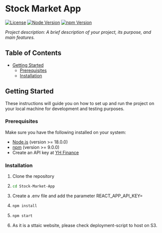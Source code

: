 # Stock Market App

[![License](https://img.shields.io/badge/License-MIT-green.svg)](https://opensource.org/licenses/MIT)
[![Node Version](https://img.shields.io/badge/node-%3E%3D%2018.0.0-brightgreen)](https://nodejs.org/en/)
[![npm Version](https://img.shields.io/badge/npm-%3E%3D%209.0.0-blue)](https://www.npmjs.com/)

_Project description: A brief description of your project, its purpose, and main features._

## Table of Contents

- [Getting Started](#getting-started)
  - [Prerequisites](#prerequisites)
  - [Installation](#installation)

## Getting Started

These instructions will guide you on how to set up and run the project on your local machine for development and testing purposes.

### Prerequisites

Make sure you have the following installed on your system:

- [Node.js](https://nodejs.org/en/download/) (version >= 18.0.0)
- [npm](https://www.npmjs.com/get-npm) (version >= 9.0.0)
- Create an API key at [YH Finance](https://www.financeapi.net/dashboard)

### Installation

1. Clone the repository

2. ```sh 
   cd Stock-Market-App
   ```
3. Create a .env file and add the parameter REACT_APP_API_KEY=<Your API KEY>
  
4. ```sh 
   npm install
   ```
  
5. ```sh 
   npm start
   ```
  
6. As it is a sttaic website, please check deployment-script to host on S3. 


